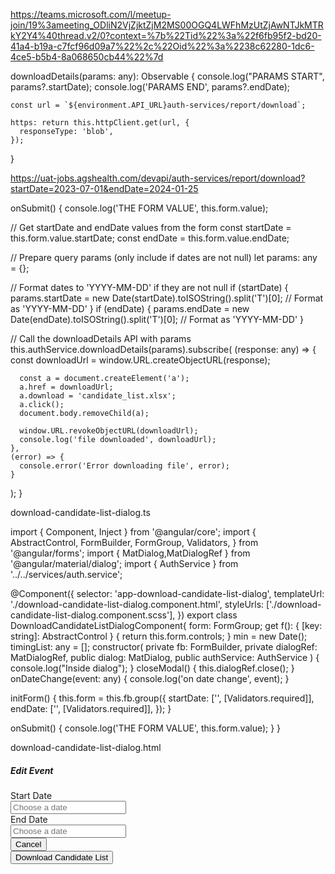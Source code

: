 https://teams.microsoft.com/l/meetup-join/19%3ameeting_ODliN2VjZjktZjM2MS00OGQ4LWFhMzUtZjAwNTJkMTRkY2Y4%40thread.v2/0?context=%7b%22Tid%22%3a%22f6fb95f2-bd20-41a4-b19a-c7fcf96d09a7%22%2c%22Oid%22%3a%2238c62280-1dc6-4ce5-b5b4-8a068650cb44%22%7d

downloadDetails(params: any): Observable<Blob> {
    console.log("PARAMS START", params?.startDate);
    console.log('PARAMS END', params?.endDate);

    const url = `${environment.API_URL}auth-services/report/download`;

    https: return this.httpClient.get(url, {
      responseType: 'blob',
    });
  }

https://uat-jobs.agshealth.com/devapi/auth-services/report/download?startDate=2023-07-01&endDate=2024-01-25

onSubmit() {
  console.log('THE FORM VALUE', this.form.value);

  // Get startDate and endDate values from the form
  const startDate = this.form.value.startDate;
  const endDate = this.form.value.endDate;

  // Prepare query params (only include if dates are not null)
  let params: any = {};
  
  // Format dates to 'YYYY-MM-DD' if they are not null
  if (startDate) {
    params.startDate = new Date(startDate).toISOString().split('T')[0]; // Format as 'YYYY-MM-DD'
  }
  if (endDate) {
    params.endDate = new Date(endDate).toISOString().split('T')[0]; // Format as 'YYYY-MM-DD'
  }

  // Call the downloadDetails API with params
  this.authService.downloadDetails(params).subscribe(
    (response: any) => {
      const downloadUrl = window.URL.createObjectURL(response);

      const a = document.createElement('a');
      a.href = downloadUrl;
      a.download = 'candidate_list.xlsx';
      a.click();
      document.body.removeChild(a);

      window.URL.revokeObjectURL(downloadUrl);
      console.log('file downloaded', downloadUrl);
    },
    (error) => {
      console.error('Error downloading file', error);
    }
  );
}

  
download-candidate-list-dialog.ts

import { Component, Inject } from '@angular/core';
import {
  AbstractControl,
  FormBuilder,
  FormGroup,
  Validators,
} from '@angular/forms';
import { MatDialog,MatDialogRef } from '@angular/material/dialog';
import { AuthService } from '../../services/auth.service';

@Component({
  selector: 'app-download-candidate-list-dialog',
  templateUrl: './download-candidate-list-dialog.component.html',
  styleUrls: ['./download-candidate-list-dialog.component.scss'],
})
export class DownloadCandidateListDialogComponent{
  form: FormGroup;
  get f(): { [key: string]: AbstractControl } {
    return this.form.controls;
  }
  min = new Date();
  timingList: any = [];
  constructor(
    private fb: FormBuilder,
    private dialogRef: MatDialogRef<DownloadCandidateListDialogComponent>,
    public dialog: MatDialog,
    public authService: AuthService
  ) {
    console.log("Inside dialog");
  }
  closeModal() {
    this.dialogRef.close();
  }
  onDateChange(event: any) {
    console.log('on date change', event);
  }

  initForm() {
    this.form = this.fb.group({
      startDate: ['', [Validators.required]],
      endDate: ['', [Validators.required]],
    });
  }

  onSubmit() {
    console.log('THE FORM VALUE', this.form.value);
  }
}

download-candidate-list-dialog.html

<div class="event-edit-modal">
  <div class="event-edit-header">
    <h5 class="heading-text">Edit Event</h5>
    <app-icon icon="close" (click)="closeModal()"></app-icon>
  </div>
  <form class="form-item" [formGroup]="form" (ngSubmit)="onSubmit()">
    <div class="event-edit-body">
      <div class="resume-upload">
        <div class="row">
          <div class="col-lg-12 col-sm-12">
            <div class="form-group form-inner">
              <label class="form-label" for="experiencedPeriod"
                >Start Date <span class="required"></span
              ></label>
              <div class="form-datepicker form-datepicker-custom">
                <input
                  class="form-control"
                  type="text"
                  id="startPicker"
                  formControlName="startDate"
                  placeholder="Choose a date"
                  [matDatepicker]="startPicker"
                  (dateChange)="onDateChange($event.value)"
                />
                <mat-datepicker-toggle
                  matIconSuffix
                  [for]="startPicker"
                ></mat-datepicker-toggle>
              </div>
              <mat-datepicker #startPicker></mat-datepicker>
            </div>
          </div>
          <div class="col-lg-12 col-sm-12">
            <div class="form-group form-inner">
              <label class="form-label" for="experiencedPeriod"
                >End Date <span class="required"></span
              ></label>
              <div class="form-datepicker form-datepicker-custom">
                <input
                  class="form-control"
                  type="text"
                  id="endPicker"
                  formControlName="endDate"
                  placeholder="Choose a date"
                  [matDatepicker]="endPicker"
                  (dateChange)="onDateChange($event.value)"
                />
                <mat-datepicker-toggle
                  matIconSuffix
                  [for]="endPicker"
                ></mat-datepicker-toggle>
              </div>
              <mat-datepicker #endPicker></mat-datepicker>
            </div>
          </div>
        </div>
      </div>
    </div>
    <div class="event-edit-footer">
      <div class="row justify-content-end">
        <div class="col-lg-3 col-6">
          <button
            type="button"
            (click)="closeModal()"
            class="ags-outline-btn ags-hxl56 ags-padding1624 btn-font16"
          >
            Cancel
          </button>
        </div>
        <div class="col-lg-3 col-6">
          <button
            type="submit"
            (click)="onSubmit"
            class="ags-primary-btn ags-hxl56 ags-padding1624 btn-font16"
          >
            Download Candidate List
          </button>
        </div>
      </div>
    </div>
  </form>
</div>

